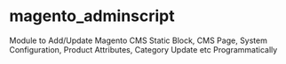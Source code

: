 # magento_adminscript
Module to Add/Update Magento CMS Static Block, CMS Page, System Configuration, Product Attributes, Category Update etc Programmatically
